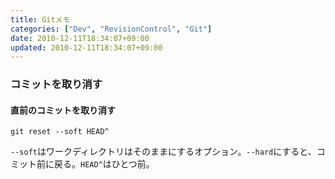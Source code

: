 ```yaml
---
title: Gitメモ
categories: ["Dev", "RevisionControl", "Git"]
date: 2010-12-11T18:34:07+09:00
updated: 2010-12-11T18:34:07+09:00
---
```


### コミットを取り消す
#### 直前のコミットを取り消す

    git reset --soft HEAD^

`--soft`はワークディレクトリはそのままにするオプション。`--hard`にすると、コミット前に戻る。`HEAD^`はひとつ前。

